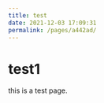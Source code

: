 ```yaml
---
title: test
date: 2021-12-03 17:09:31
permalink: /pages/a442ad/
---
```

# test1
this is a test page.